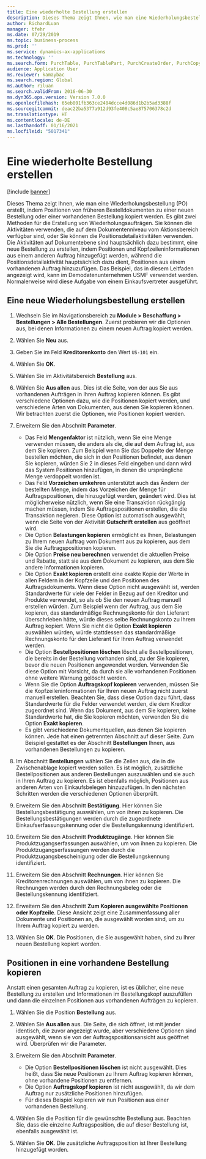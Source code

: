 ```yaml
---
title: Eine wiederholte Bestellung erstellen
description: Dieses Thema zeigt Ihnen, wie man eine Wiederholungsbestellung (PO) erstellt, indem Positionen von früheren Bestelldokumenten zu einer neuen Bestellung oder einer vorhandenen Bestellung kopiert werden.
author: RichardLuan
manager: tfehr
ms.date: 07/29/2019
ms.topic: business-process
ms.prod: ''
ms.service: dynamics-ax-applications
ms.technology: ''
ms.search.form: PurchTable, PurchTablePart, PurchCreateOrder, PurchCopying
audience: Application User
ms.reviewer: kamaybac
ms.search.region: Global
ms.author: riluan
ms.search.validFrom: 2016-06-30
ms.dyn365.ops.version: Version 7.0.0
ms.openlocfilehash: 65eb801fb363ce2484dcce4d086d1b2b5ad3388f
ms.sourcegitcommit: deac22ba5377a912d93fe408c5ae875706378c2d
ms.translationtype: HT
ms.contentlocale: de-DE
ms.lasthandoff: 01/16/2021
ms.locfileid: "5017341"
---
```

# <a name="create-a-repeat-purchase-order"></a>Eine wiederholte Bestellung erstellen

[!include [banner](../../includes/banner.md)]

Dieses Thema zeigt Ihnen, wie man eine Wiederholungsbestellung (PO) erstellt, indem Positionen von früheren Bestelldokumenten zu einer neuen Bestellung oder einer vorhandenen Bestellung kopiert werden. Es gibt zwei Methoden für die Erstellung von Wiederholungsaufträgen. Sie können die Aktivitäten verwenden, die auf dem Dokumentenniveau vom Aktionsbereich verfügbar sind, oder Sie können die Positionsdetailaktivitäten verwenden. Die Aktivitäten auf Dokumentebene sind hauptsächlich dazu bestimmt, eine neue Bestellung zu erstellen, indem Positionen und Kopfzeileninformationen aus einem anderen Auftrag hinzugefügt werden, während die Positionsdetailaktivität hauptsächlich dazu dient, Positionen aus einem vorhandenen Auftrag hinzuzufügen. Das Beispiel, das in diesem Leitfaden angezeigt wird, kann im Demodatenunternehmen USMF verwendet werden. Normalerweise wird diese Aufgabe von einem Einkaufsvertreter ausgeführt.


## <a name="create-a-new-repeat-purchase-order"></a>Eine neue Wiederholungsbestellung erstellen
1. Wechseln Sie im Navigationsbereich zu **Module > Beschaffung > Bestellungen > Alle Bestellungen**. Zuerst probieren wir die Optionen aus, bei denen Informationen zu einem neuen Auftrag kopiert werden.  
2. Wählen Sie **Neu** aus.
3. Geben Sie im Feld **Kreditorenkonto** den Wert `US-101` ein.
4. Wählen Sie **OK**.
5. Wählen Sie im Aktivitätsbereich **Bestellung** aus.
6. Wählen Sie **Aus allen** aus. Dies ist die Seite, von der aus Sie aus vorhandenen Aufträgen in Ihren Auftrag kopieren können. Es gibt verschiedene Optionen dazu, wie die Positionen kopiert werden, und verschiedene Arten von Dokumenten, aus denen Sie kopieren können. Wir betrachten zuerst die Optionen, wie Positionen kopiert werden. 
7. Erweitern Sie den Abschnitt **Parameter**.

    - Das Feld **Mengenfaktor** ist nützlich, wenn Sie eine Menge verwenden müssen, die anders als die, die auf dem Auftrag ist, aus dem Sie kopieren. Zum Beispiel wenn Sie das Doppelte der Menge bestellen möchten, die sich in den Positionen befindet, aus denen Sie kopieren, würden Sie 2 in dieses Feld eingeben und dann wird das System Positionen hinzufügen, in denen die ursprüngliche Menge verdoppelt worden ist.  
    - Das Feld **Vorzeichen umkehren** unterstützt auch das Ändern der bestellten Menge, indem das Vorzeichen der Menge für Auftragspositionen, die hinzugefügt werden, geändert wird. Dies ist möglicherweise nützlich, wenn Sie eine Transaktion rückgängig machen müssen, indem Sie Auftragspositionen erstellen, die die Transaktion negieren. Diese Option ist automatisch ausgewählt, wenn die Seite von der Aktivität **Gutschrift erstellen** aus geöffnet wird.  
    - Die Option **Belastungen kopieren** ermöglicht es Ihnen, Belastungen zu Ihrem neuen Auftrag vom Dokument aus zu kopieren, aus dem Sie die Auftragspositionen kopieren.  
    - Die Option **Preise neu berechnen** verwendet die aktuellen Preise und Rabatte, statt sie aus dem Dokument zu kopieren, aus dem Sie andere Informationen kopieren.  
    - Die Option **Exakt kopieren** erstellt eine exakte Kopie der Werte in allen Feldern in der Kopfzeile und den Positionen des Auftragsdokuments. Wenn diese Option nicht ausgewählt ist, werden Standardwerte für viele der Felder in Bezug auf den Kreditor und Produkte verwendet, so als ob Sie den neuen Auftrag manuell erstellen würden. Zum Beispiel wenn der Auftrag, aus dem Sie kopieren, das standardmäßige Rechnungskonto für den Lieferant überschrieben hätte, würde dieses selbe Rechnungskonto zu Ihrem Auftrag kopiert. Wenn Sie nicht die Option **Exakt kopieren** auswählen würden, würde stattdessen das standardmäßige Rechnungskonto für den Lieferant für Ihren Auftrag verwendet werden.  
    - Die Option **Bestellpositionen löschen** löscht alle Bestellpositionen, die bereits in der Bestellung vorhanden sind, zu der Sie kopieren, bevor die neuen Positionen angewendet werden. Verwenden Sie diese Option mit Vorsicht, da durch sie alle vorhandenen Positionen ohne weitere Warnung gelöscht werden.  
    - Wenn Sie die Option **Auftragskopf kopieren** verwenden, müssen Sie die Kopfzeileninformationen für Ihren neuen Auftrag nicht zuerst manuell erstellen. Beachten Sie, dass diese Option dazu führt, dass Standardwerte für die Felder verwendet werden, die dem Kreditor zugeordnet sind. Wenn das Dokument, aus dem Sie kopieren, keine Standardwerte hat, die Sie kopieren möchten, verwenden Sie die Option **Exakt kopieren**.   
    - Es gibt verschiedene Dokumentquellen, aus denen Sie kopieren können. Jede hat einen getrennten Abschnitt auf dieser Seite. Zum Beispiel gestattet es der Abschnitt **Bestellungen** Ihnen, aus vorhandenen Bestellungen zu kopieren.  

8. Im Abschnitt **Bestellungen** wählen Sie die Zeilen aus, die in die Zwischenablage kopiert werden sollen. Es ist möglich, zusätzliche Bestellpositionen aus anderen Bestellungen auszuwählen und sie auch in Ihren Auftrag zu kopieren. Es ist ebenfalls möglich, Positionen aus anderen Arten von Einkaufsbelegen hinzuzufügen. In den nächsten Schritten werden die verschiedenen Optionen überprüft.  
9. Erweitern Sie den Abschnitt **Bestätigung**. Hier können Sie Bestellungsbestätigung auswählen, um von ihnen zu kopieren. Die Bestellungsbestätigungen werden durch die zugeordnete Einkaufserfassungskennung oder die Bestellungskennung identifiziert.  
10. Erweitern Sie den Abschnitt **Produktzugänge**. Hier können Sie Produktzugangserfassungen auswählen, um von ihnen zu kopieren. Die Produktzugangserfassungen werden durch die Produktzugangsbescheinigung oder die Bestellungskennung identifiziert.   
11. Erweitern Sie den Abschnitt **Rechnungen**. Hier können Sie Kreditorenrechnungen auswählen, um von ihnen zu kopieren. Die Rechnungen werden durch den Rechnungsbeleg oder die Bestellungskennung identifiziert.   
12. Erweitern Sie den Abschnitt **Zum Kopieren ausgewählte Positionen oder Kopfzeile**. Diese Ansicht zeigt eine Zusammenfassung aller Dokumente und Positionen an, die ausgewählt worden sind, um zu Ihrem Auftrag kopiert zu werden.   
13. Wählen Sie **OK**. Die Positionen, die Sie ausgewählt haben, sind zu Ihrer neuen Bestellung kopiert worden.   

## <a name="copy-lines-to-an-existing-purchase-order"></a>Positionen in eine vorhandene Bestellung kopieren  

Anstatt einen gesamten Auftrag zu kopieren, ist es üblicher, eine neue Bestellung zu erstellen und Informationen im Bestellungskopf auszufüllen und dann die einzelnen Positionen aus vorhandenen Aufträgen zu kopieren.  

1. Wählen Sie die Position **Bestellung** aus.
2. Wählen Sie **Aus allen** aus. Die Seite, die sich öffnet, ist mit jender identisch, die zuvor angezeigt wurde, aber verschiedene Optionen sind ausgewählt, wenn sie von der Auftragspositionsansicht aus geöffnet wird. Überprüfen wir die Parameter.   
3. Erweitern Sie den Abschnitt **Parameter**.

    - Die Option **Bestellpositionen löschen** ist nicht ausgewählt. Dies heißt, dass Sie neue Positionen zu Ihrem Auftrag kopieren können, ohne vorhandene Positionen zu entfernen.   
    - Die Option **Auftragskopf kopieren** ist nicht ausgewählt, da wir dem Auftrag nur zusätzliche Positionen hinzufügen.   
    - Für dieses Beispiel kopieren wir nun Positionen aus einer vorhandenen Bestellung.   

4. Wählen Sie die Position für die gewünschte Bestellung aus. Beachten Sie, dass die einzelne Auftragsposition, die auf dieser Bestellung ist, ebenfalls ausgewählt ist.  
5. Wählen Sie **OK**. Die zusätzliche Auftragsposition ist Ihrer Bestellung hinzugefügt worden.  

